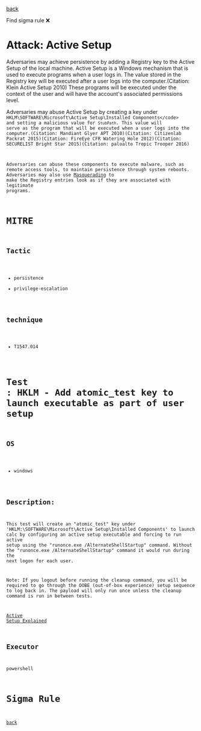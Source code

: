 
[back](../index.md)

Find sigma rule :x: 

# Attack: Active Setup 

Adversaries may achieve persistence by adding a Registry key to the Active Setup of the local machine. Active Setup is a Windows mechanism that is used to execute programs when a user logs in. The value stored in the Registry key will be executed after a user logs into the computer.(Citation: Klein Active Setup 2010) These programs will be executed under the context of the user and will have the account's associated permissions level.

Adversaries may abuse Active Setup by creating a key under <code> HKLM\SOFTWARE\Microsoft\Active Setup\Installed Components\</code> and setting a malicious value for <code>StubPath</code>. This value will serve as the program that will be executed when a user logs into the computer.(Citation: Mandiant Glyer APT 2010)(Citation: Citizenlab Packrat 2015)(Citation: FireEye CFR Watering Hole 2012)(Citation: SECURELIST Bright Star 2015)(Citation: paloalto Tropic Trooper 2016)

Adversaries can abuse these components to execute malware, such as remote access tools, to maintain persistence through system reboots. Adversaries may also use [Masquerading](https://attack.mitre.org/techniques/T1036) to make the Registry entries look as if they are associated with legitimate programs.

# MITRE
## Tactic
  - persistence
  - privilege-escalation


## technique
  - T1547.014


# Test : HKLM - Add atomic_test key to launch executable as part of user setup
## OS
  - windows


## Description:
This test will create an "atomic_test" key under 'HKLM:\SOFTWARE\Microsoft\Active Setup\Installed Components' to launch calc by configuring an active setup executable and 
forcing to run active setup using the "runonce.exe /AlternateShellStartup" command. 
Without the "runonce.exe /AlternateShellStartup" command it would run during the next logon for each user.

Note: If you logout before running the cleanup command, you will be required to go through the OOBE (out-of-box experience) setup sequence to log back in. 
The payload will only run once unless the cleanup command is run in between tests.

[Active Setup Explained](https://helgeklein.com/blog/active-setup-explained/)


## Executor
powershell

# Sigma Rule


[back](../index.md)
